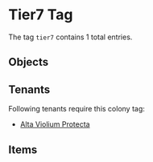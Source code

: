 # Tier7 Tag

The tag `tier7` contains 1 total entries.

## Objects

## Tenants

Following tenants require this colony tag:

- [Alta Violium Protecta](https://ceterai.github.io/MyEnternia/Wiki/AltaVioliumProtecta)

## Items
